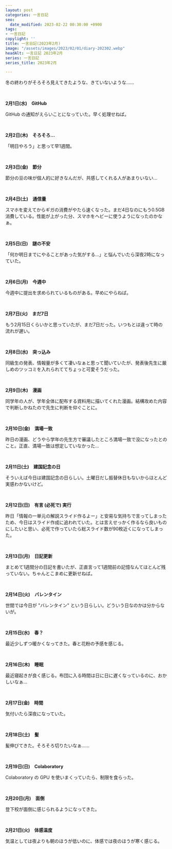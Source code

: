 ```yaml
---
layout: post
categories: 一言日記
seo:
  date_modified: 2023-02-22 00:30:00 +0900
tags:
- 一言日記
copylight: ''
title: 一言日記(2023年2月)
image: "/assets/images/2023/02/01/diary-202302.webp"
headAlt: 一言日記 2023年2月
series: 一言日記
series_title: 2023年2月

---
```

冬の終わりがそろそろ見えてきたような、きていないような……

<br>

**2月1日(水)　GitHub**

GitHub の通知がえらいことになっていた。早く処理せねば。

<br>

**2月2日(木)　そろそろ…**

「明日やろう」と思って早1週間。

<br>

**2月3日(金)　節分**

節分の豆の味が個人的に好きなんだが、共感してくれる人があまりいない…

<br>

**2月4日(土)　通信量**

スマホを変えてからギガの消費がやたら速くなった。まだ4日なのにもう0.5GB消費している。性能が上がった分、スマホをヘビーに使うようになったのかなぁ。

<br>

**2月5日(日)　謎の不安**

「何か明日までにやることがあった気がする…」と悩んでいたら深夜2時になっていた。

<br>

**2月6日(月)　今週中**

今週中に提出を求められているものがある。早めにやらねば。

<br>

**2月7日(火)　まだ7日**

もう2月15日くらいかと思っていたが、まだ7日だった。いつもとは違って時の流れが遅い。

<br>

**2月8日(水)　突っ込み**

同級生の発表、情報量が多くて凄いなぁと思って聞いていたが、発表後先生に厳しめのツッコミを入れられててちょっと可愛そうだった。

<br>

**2月9日(木)　漫画**

同学年の人が、学年全体に配布する資料用に描いてくれた漫画。結構攻めた内容で判断しかねたので先生に判断を仰ぐことに。

<br>

**2月10日(金)　満場一致**

昨日の漫画、どうやら学年の先生方で審議したところ満場一致で没になったとのこと。正直、満場一致は想定していなかった…

<br>

**2月11日(土)　建国記念の日**

そういえば今日は建国記念の日らしい。土曜日だし振替休日もないからほとんど実感わかないけど。

<br>

**2月12日(日)　有言 (必死で) 実行**

昨日「情報の一単元の解説スライド作るよー」と安易な気持ちで言ってしまったため、今日はスライド作成に追われていた。とは言えせっかく作るなら良いものにしたいと思い、必死で作っていたら総スライド数が90枚近くになってしまった。

<br>

**2月13日(月)　日記更新**

まとめて1週間分の日記を書いたが、正直言って1週間前の記憶なんてほとんど残っていない。ちゃんとこまめに更新せねば。

<br>

**2月14日(火)　バレンタイン**

世間では今日が "バレンタイン" という日らしい。どういう日なのかは分からないが。

<br>

**2月15日(水)　春？**

最近少しずつ暖かくなってきた。春と花粉の予感を感じる。

<br>

**2月16日(木)　睡眠**

最近寝起きが良く感じる。布団に入る時間は日に日に遅くなっているのに、おかしいなぁ…

<br>

**2月17日(金)　時間**

気付いたら深夜になっていた。

<br>

**2月18日(土)　髪**

髪伸びてきた。そろそろ切りたいなぁ……

<br>

**2月19日(日)　Colaboratory**

Colaboratory の GPU を使いまくっていたら、制限を食らった。

<br>

**2月20日(月)　面倒**

登下校が面倒に感じられるようになってきた。

<br>

**2月21日(火)　体感温度**

気温としては夜よりも朝のほうが低いのに、体感では夜のほうが寒く感じる。


